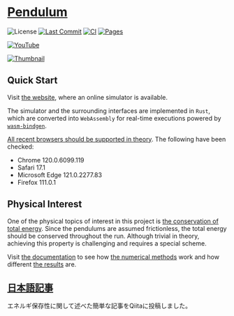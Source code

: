 # [Pendulum](https://naokihori.github.io/Pendulum/)

![License](https://img.shields.io/github/license/NaokiHori/Pendulum)
[![Last Commit](https://img.shields.io/github/last-commit/NaokiHori/Pendulum/main)](https://github.com/NaokiHori/Pendulum/commits/main)
[![CI](https://github.com/NaokiHori/Pendulum/actions/workflows/ci.yml/badge.svg?branch=main)](https://github.com/NaokiHori/Pendulum/actions/workflows/ci.yml)
[![Pages](https://github.com/NaokiHori/Pendulum/actions/workflows/pages.yml/badge.svg?branch=main)](https://github.com/NaokiHori/Pendulum/actions/workflows/pages.yml)

[![YouTube](https://img.shields.io/badge/youtube-%23EE4831.svg?&style=for-the-badge&logo=youtube&logoColor=white)](https://youtu.be/UQg8x4yleWE)

[![Thumbnail](https://github.com/NaokiHori/Pendulum/blob/main/docs/source/thumbnail.gif)](https://youtu.be/UQg8x4yleWE)

## Quick Start

Visit [the website](https://naokihori.github.io/Pendulum/), where an online simulator is available.

The simulator and the surrounding interfaces are implemented in `Rust`, which are converted into `WebAssembly` for real-time executions powered by [`wasm-bindgen`](https://rustwasm.github.io/docs/wasm-bindgen/).

[All recent browsers should be supported in theory](https://webassembly.org/features/).
The following have been checked:

- Chrome 120.0.6099.119
- Safari 17.1
- Microsoft Edge 121.0.2277.83
- Firefox 111.0.1

## Physical Interest

One of the physical topics of interest in this project is [the conservation of total energy](https://naokihori.github.io/Pendulum/docs/equation/main.html).
Since the pendulums are assumed frictionless, the total energy should be conserved throughout the run.
Although trivial in theory, achieving this property is challenging and requires a special scheme.

Visit [the documentation](https://naokihori.github.io/Pendulum/docs) to see how [the numerical methods](https://naokihori.github.io/Pendulum/docs/discrete/main.html) work and how different [the results](https://naokihori.github.io/Pendulum/docs/example/main.html) are.

## [日本語記事](https://qiita.com/NaokiHori/items/736cf183c20eb2e91247)

エネルギ保存性に関して述べた簡単な記事をQiitaに投稿しました。

